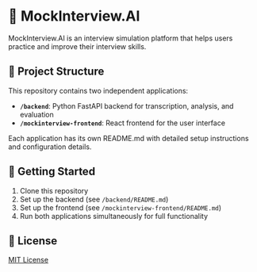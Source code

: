 # 🧠 MockInterview.AI

MockInterview.AI is an interview simulation platform that helps users practice and improve their interview skills.

## 📁 Project Structure

This repository contains two independent applications:

- **`/backend`**: Python FastAPI backend for transcription, analysis, and evaluation
- **`/mockinterview-frontend`**: React frontend for the user interface

Each application has its own README.md with detailed setup instructions and configuration details.

## 🚀 Getting Started

1. Clone this repository
2. Set up the backend (see `/backend/README.md`)
3. Set up the frontend (see `/mockinterview-frontend/README.md`)
4. Run both applications simultaneously for full functionality

## 📝 License

[MIT License](LICENSE)